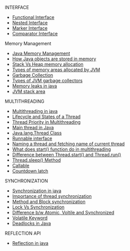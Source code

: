 INTERFACE

- [Functional Interface](https://www.geeksforgeeks.org/functional-interfaces-java/?ref=lbp)
- [Nested Interface](https://www.geeksforgeeks.org/interface-nested-class-another-interface/?ref=lbp)
- [Marker Interface](https://www.geeksforgeeks.org/marker-interface-java/?ref=lbp)
- [Comparator Interface](https://www.geeksforgeeks.org/comparator-interface-java/?ref=lbp)

Memory Management

- [Java Memory Management](https://www.geeksforgeeks.org/java-memory-management/?ref=lbp)
- [How Java objects are stored in memory](https://www.geeksforgeeks.org/g-fact-46/?ref=lbp)
- [Stack Vs Heap memory allocation](https://www.geeksforgeeks.org/stack-vs-heap-memory-allocation/?ref=lbp)
- [Types of memory areas allocated by JVM](https://www.geeksforgeeks.org/how-many-types-of-memory-areas-are-allocated-by-jvm/?ref=lbp)
- [Garbage Collection](https://www.geeksforgeeks.org/garbage-collection-java/?ref=lbp)
- [Types of JVM garbage collectors](https://www.geeksforgeeks.org/types-of-jvm-garbage-collectors-in-java-with-implementation-details/?ref=lbp)
- [Memory leaks in java](https://www.geeksforgeeks.org/memory-leaks-java/?ref=lbp)
- [JVM stack area](https://www.geeksforgeeks.org/java-virtual-machine-jvm-stack-area/?ref=lbp)

MULTITHREADING

- [Multithreading in java](https://www.geeksforgeeks.org/multithreading-in-java/?ref=lbp)
- [Lifecycle and States of a Thread](https://www.geeksforgeeks.org/lifecycle-and-states-of-a-thread-in-java/?ref=lbp)
- [Thread Priority in Multithreading](https://www.geeksforgeeks.org/java-thread-priority-multithreading/?ref=lbp)
- [Main thread in Java](https://www.geeksforgeeks.org/main-thread-java/?ref=lbp)
- [Java.lang.Thread Class](https://www.geeksforgeeks.org/java-lang-thread-class-java/?ref=lbp)
- [Runnable interface](https://www.geeksforgeeks.org/runnable-interface-in-java/?ref=lbp)
- [Naming a thread and fetching name of current thread](https://www.geeksforgeeks.org/naming-thread-fetching-name-current-thread-java/?ref=lbp)
- [What does start() function do in multithreading](https://www.geeksforgeeks.org/start-function-multithreading-java/?ref=lbp)
- [Difference between Thread.start() and Thread.run()](https://www.geeksforgeeks.org/difference-between-thread-start-and-thread-run-in-java/?ref=lbp)
- [Thread.sleep() Method](https://www.geeksforgeeks.org/thread-sleep-method-in-java-with-examples/?ref=lbp)
- [Callable](https://www.geeksforgeeks.org/callable-future-java/)
- [Countdown latch](https://www.geeksforgeeks.org/countdownlatch-in-java/)

SYNCHRONIZATION

- [Synchronization in java](https://www.geeksforgeeks.org/synchronization-in-java/?ref=lbp)
- [Importance of thread synchronization](https://www.geeksforgeeks.org/importance-of-thread-synchronization-in-java/?ref=lbp)
- [Method and Block synchronization](https://www.geeksforgeeks.org/method-block-synchronization-java/?ref=lbp)
- [Lock Vs Synchronization](https://www.geeksforgeeks.org/lock-framework-vs-thread-synchronization-in-java/?ref=lbp)
- [Difference b/w Atomic, Voltile and Synchronized](https://www.geeksforgeeks.org/difference-between-atomic-volatile-and-synchronized-in-java/?ref=lbp)
- [Volatile Keyword](https://www.geeksforgeeks.org/volatile-keyword-in-java/)
- [Deadlocks in Java](https://www.geeksforgeeks.org/deadlock-in-java-multithreading/?ref=lbp)

REFLECTION API

- [Reflection in java](https://www.geeksforgeeks.org/reflection-in-java/)
